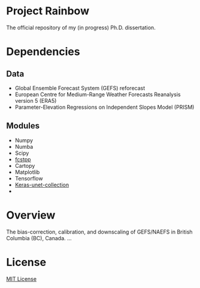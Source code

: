 # Project Rainbow

The official repository of my (in progress) Ph.D. dissertation.

# Dependencies

## Data

* Global Ensemble Forecast System (GEFS) reforecast
* European Centre for Medium-Range Weather Forecasts Reanalysis version 5 (ERA5)
* Parameter-Elevation Regressions on Independent Slopes Model (PRISM)

## Modules

* Numpy
* Numba
* Scipy
* [fcstpp](https://github.com/yingkaisha/fcstpp)
* Cartopy
* Matplotlib
* Tensorflow
* [Keras-unet-collection](https://github.com/yingkaisha/keras-unet-collection)
* 
# Overview
The bias-correction, calibration, and downscaling of GEFS/NAEFS in British Columbia (BC), Canada. 
...

# License

[MIT License](https://github.com/yingkaisha/rainbow/blob/main/LICENSE)
